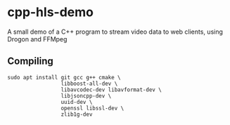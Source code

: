 # cpp-hls-demo
A small demo of a C++ program to stream video data to web clients, using Drogon and FFMpeg

## Compiling

```shell
sudo apt install git gcc g++ cmake \
                 libboost-all-dev \
                 libavcodec-dev libavformat-dev \
                 libjsoncpp-dev \
                 uuid-dev \
                 openssl libssl-dev \
                 zlib1g-dev
```